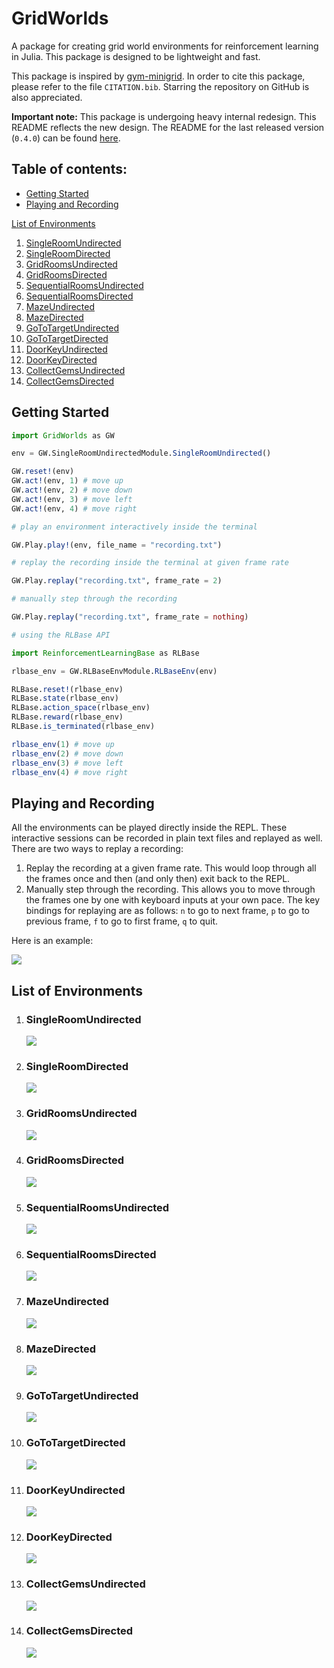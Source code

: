 # GridWorlds

A package for creating grid world environments for reinforcement learning in Julia. This package is designed to be lightweight and fast.

This package is inspired by [gym-minigrid](https://github.com/maximecb/gym-minigrid). In order to cite this package, please refer to the file `CITATION.bib`. Starring the repository on GitHub is also appreciated.

**Important note:** This package is undergoing heavy internal redesign. This README reflects the new design. The README for the last released version (`0.4.0`) can be found [here](https://github.com/JuliaReinforcementLearning/GridWorlds.jl/tree/c0e86bb6c33819f0e4a4cefe0284d985d0474ed3).

## Table of contents:

* [Getting Started](#getting-started)
* [Playing and Recording](#playing-and-recording)

[List of Environments](#list-of-environments)
1. [SingleRoomUndirected](#singleroomundirected)
1. [SingleRoomDirected](#singleroomdirected)
1. [GridRoomsUndirected](#gridroomsundirected)
1. [GridRoomsDirected](#gridroomsdirected)
1. [SequentialRoomsUndirected](#sequentialroomsundirected)
1. [SequentialRoomsDirected](#sequentialroomsdirected)
1. [MazeUndirected](#mazeundirected)
1. [MazeDirected](#mazedirected)
1. [GoToTargetUndirected](#gototargetundirected)
1. [GoToTargetDirected](#gototargetdirected)
1. [DoorKeyUndirected](#doorkeyundirected)
1. [DoorKeyDirected](#doorkeydirected)
1. [CollectGemsUndirected](#collectgemsundirected)
1. [CollectGemsDirected](#collectgemsdirected)

## Getting Started

```julia
import GridWorlds as GW

env = GW.SingleRoomUndirectedModule.SingleRoomUndirected()

GW.reset!(env)
GW.act!(env, 1) # move up
GW.act!(env, 2) # move down
GW.act!(env, 3) # move left
GW.act!(env, 4) # move right

# play an environment interactively inside the terminal

GW.Play.play!(env, file_name = "recording.txt")

# replay the recording inside the terminal at given frame rate

GW.Play.replay("recording.txt", frame_rate = 2)

# manually step through the recording

GW.Play.replay("recording.txt", frame_rate = nothing)

# using the RLBase API

import ReinforcementLearningBase as RLBase

rlbase_env = GW.RLBaseEnvModule.RLBaseEnv(env)

RLBase.reset!(rlbase_env)
RLBase.state(rlbase_env)
RLBase.action_space(rlbase_env)
RLBase.reward(rlbase_env)
RLBase.is_terminated(rlbase_env)

rlbase_env(1) # move up
rlbase_env(2) # move down
rlbase_env(3) # move left
rlbase_env(4) # move right
```

## Playing and Recording

All the environments can be played directly inside the REPL. These interactive sessions can be recorded in plain text files and replayed as well. There are two ways to replay a recording:
1. Replay the recording at a given frame rate. This would loop through all the frames once and then (and only then) exit back to the REPL.
1. Manually step through the recording. This allows you to move through the frames one by one with keyboard inputs at your own pace. The key bindings for replaying are as follows: `n` to go to next frame, `p` to go to previous frame, `f` to go to first frame, `q` to quit.

Here is an example:

<img src="https://user-images.githubusercontent.com/32610387/124133299-52476d00-da9f-11eb-9127-b5e24fd7cc52.gif">

## List of Environments

1. ### SingleRoomUndirected

    <img src="https://user-images.githubusercontent.com/32610387/124130483-748bbb80-da9c-11eb-8ff7-a0fa3c2a7b88.gif">

1. ### SingleRoomDirected

    <img src="https://user-images.githubusercontent.com/32610387/124130952-efed6d00-da9c-11eb-84fa-0caf856a2580.gif">

1. ### GridRoomsUndirected

    <img src="https://user-images.githubusercontent.com/32610387/124348535-1d0a5e80-dc08-11eb-9cfb-7c5f40e9c5c9.gif">

1. ### GridRoomsDirected

    <img src="https://user-images.githubusercontent.com/32610387/124348551-298eb700-dc08-11eb-835a-ee4b80a5b1b4.gif">

1. ### SequentialRoomsUndirected

    <img src="https://user-images.githubusercontent.com/32610387/124383241-0f78d580-dce9-11eb-929f-b485ee72f496.gif">

1. ### SequentialRoomsDirected

    <img src="https://user-images.githubusercontent.com/32610387/124383247-199ad400-dce9-11eb-9e6d-565857c4b7ff.gif">

1. ### MazeUndirected

    <img src="https://user-images.githubusercontent.com/32610387/124395058-abbdcf00-dd1f-11eb-9a89-3abe575c3d37.gif">

1. ### MazeDirected

    <img src="https://user-images.githubusercontent.com/32610387/124395056-a791b180-dd1f-11eb-968a-96e478861bda.gif">

1. ### GoToTargetUndirected

    <img src="https://user-images.githubusercontent.com/32610387/124428857-ced19880-dd8a-11eb-847c-d1be4991bcd8.gif">

1. ### GoToTargetDirected

    <img src="https://user-images.githubusercontent.com/32610387/124428875-d2fdb600-dd8a-11eb-826a-6802f999d237.gif">

1. ### DoorKeyUndirected

    <img src="https://user-images.githubusercontent.com/32610387/124733469-daab8f00-df31-11eb-945c-ceffa4aa5384.gif">

1. ### DoorKeyDirected

    <img src="https://user-images.githubusercontent.com/32610387/124733482-de3f1600-df31-11eb-81d3-688b8f289b4d.gif">

1. ### CollectGemsUndirected

    <img src="https://user-images.githubusercontent.com/32610387/124762000-06d60880-df50-11eb-9ce4-7ebbe7e0ce27.gif">

1. ### CollectGemsDirected

    <img src="https://user-images.githubusercontent.com/32610387/124762009-09d0f900-df50-11eb-96d3-9dd50f6cfaf5.gif">
